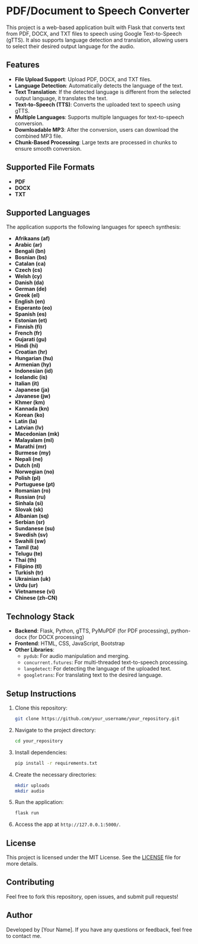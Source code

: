 # PDF/Document to Speech Converter

This project is a web-based application built with Flask that converts text from PDF, DOCX, and TXT files to speech using Google Text-to-Speech (gTTS). It also supports language detection and translation, allowing users to select their desired output language for the audio.

## Features

- **File Upload Support**: Upload PDF, DOCX, and TXT files.
- **Language Detection**: Automatically detects the language of the text.
- **Text Translation**: If the detected language is different from the selected output language, it translates the text.
- **Text-to-Speech (TTS)**: Converts the uploaded text to speech using gTTS.
- **Multiple Languages**: Supports multiple languages for text-to-speech conversion.
- **Downloadable MP3**: After the conversion, users can download the combined MP3 file.
- **Chunk-Based Processing**: Large texts are processed in chunks to ensure smooth conversion.
  
## Supported File Formats

- **PDF**
- **DOCX**
- **TXT**

## Supported Languages

The application supports the following languages for speech synthesis:

- **Afrikaans (af)**
- **Arabic (ar)**
- **Bengali (bn)**
- **Bosnian (bs)**
- **Catalan (ca)**
- **Czech (cs)**
- **Welsh (cy)**
- **Danish (da)**
- **German (de)**
- **Greek (el)**
- **English (en)**
- **Esperanto (eo)**
- **Spanish (es)**
- **Estonian (et)**
- **Finnish (fi)**
- **French (fr)**
- **Gujarati (gu)**
- **Hindi (hi)**
- **Croatian (hr)**
- **Hungarian (hu)**
- **Armenian (hy)**
- **Indonesian (id)**
- **Icelandic (is)**
- **Italian (it)**
- **Japanese (ja)**
- **Javanese (jw)**
- **Khmer (km)**
- **Kannada (kn)**
- **Korean (ko)**
- **Latin (la)**
- **Latvian (lv)**
- **Macedonian (mk)**
- **Malayalam (ml)**
- **Marathi (mr)**
- **Burmese (my)**
- **Nepali (ne)**
- **Dutch (nl)**
- **Norwegian (no)**
- **Polish (pl)**
- **Portuguese (pt)**
- **Romanian (ro)**
- **Russian (ru)**
- **Sinhala (si)**
- **Slovak (sk)**
- **Albanian (sq)**
- **Serbian (sr)**
- **Sundanese (su)**
- **Swedish (sv)**
- **Swahili (sw)**
- **Tamil (ta)**
- **Telugu (te)**
- **Thai (th)**
- **Filipino (tl)**
- **Turkish (tr)**
- **Ukrainian (uk)**
- **Urdu (ur)**
- **Vietnamese (vi)**
- **Chinese (zh-CN)**

## Technology Stack

- **Backend**: Flask, Python, gTTS, PyMuPDF (for PDF processing), python-docx (for DOCX processing)
- **Frontend**: HTML, CSS, JavaScript, Bootstrap
- **Other Libraries**:
  - `pydub`: For audio manipulation and merging.
  - `concurrent.futures`: For multi-threaded text-to-speech processing.
  - `langdetect`: For detecting the language of the uploaded text.
  - `googletrans`: For translating text to the desired language.

## Setup Instructions

1. Clone this repository:
    ```bash
    git clone https://github.com/your_username/your_repository.git
    ```

2. Navigate to the project directory:
    ```bash
    cd your_repository
    ```

3. Install dependencies:
    ```bash
    pip install -r requirements.txt
    ```

4. Create the necessary directories:
    ```bash
    mkdir uploads
    mkdir audio
    ```

5. Run the application:
    ```bash
    flask run
    ```

6. Access the app at `http://127.0.0.1:5000/`.

## License

This project is licensed under the MIT License. See the [LICENSE](LICENSE) file for more details.

## Contributing

Feel free to fork this repository, open issues, and submit pull requests!

## Author

Developed by [Your Name]. If you have any questions or feedback, feel free to contact me.

